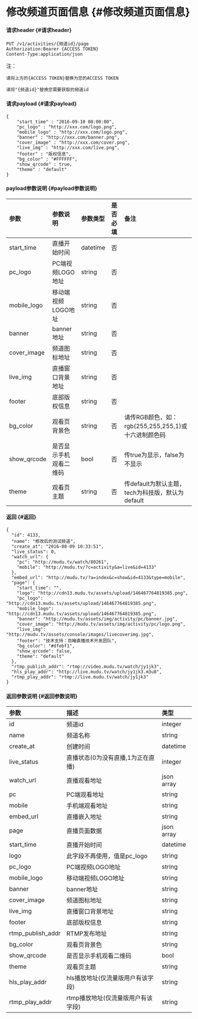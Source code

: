 # 修改频道页面信息 {#修改频道页面信息}

#### 请求header {#请求header}

```
PUT /v1/activities/{频道id}/page
Authorization:Bearer {ACCESS TOKEN}
Content-Type:application/json
```

注：

`请将上方的{ACCESS TOKEN}替换为您的ACCESS TOKEN`

`请将"{频道id}"替换您需要获取的频道id`

#### 请求payload {#请求payload}

```
{
    "start_time" : "2016-09-10 08:00:00",
    "pc_logo" : "http://xxx.com/logo.png",
    "mobile_logo" : "http://xxx.com/logo.png",
    "banner" : "http://xxx.com/banner.png",
    "cover_image" : "http://xxx.com/cover.png",
    "live_img" : "http://xxx.com/live.png",
    "footer" : "版权信息",
    "bg_color" : "#FFFFFF",
    "show_qrcode" : true,
    "theme" : "default"
}
```

#### payload参数说明 {#payload参数说明}

| 参数 | 参数说明 | 参数类型 | 是否必填 | 备注 |
| :--- | :--- | :--- | :--- | :--- |
| start\_time | 直播开始时间 | datetime | 否 |  |
| pc\_logo | PC端视频LOGO地址 | string | 否 |  |
| mobile\_logo | 移动端视频LOGO地址 | string | 否 |  |
| banner | banner地址 | string | 否 |  |
| cover\_image | 频道图标地址 | string | 否 |  |
| live\_img | 直播窗口背景地址 | string | 否 |  |
| footer | 底部版权信息 | string | 否 |  |
| bg\_color | 观看页背景色 | string | 否 | 请传RGB颜色，如：rgb\(255,255,255,1\)或十六进制颜色码 |
| show\_qrcode | 是否显示手机观看二维码 | bool | 否 | 传true为显示，false为不显示 |
| theme | 观看页主题 | string | 否 | 传default为默认主题，tech为科技版，默认为default |

#### 返回 {#返回}

```
{
  "id": 4133,
  "name": "修改后的测试频道",
  "create_at": "2016-08-09 10:33:51",
  "live_status": 0,
  "watch_url": {
    "pc": "http://mudu.tv/watch/80261",
    "mobile": "http://mudu.tv/?c=activity&a=live&id=4133"
  },
  "embed_url": "http://mudu.tv/?a=index&c=show&id=4133&type=mobile",
  "page": {
    "start_time": "",
    "logo": "http://cdn13.mudu.tv/assets/upload/146467764819385.png",
    "pc_logo": "http://cdn13.mudu.tv/assets/upload/146467764819385.png",
    "mobile_logo": "http://cdn13.mudu.tv/assets/upload/146467764819385.png",
    "banner": "http://mudu.tv/assets/img/activity/pc/banner.jpg",
    "cover_image": "http://mudu.tv/assets/img/activity/pc/logo.png",
    "live_img": "http://mudu.tv/assets/console/images/livecoverimg.jpg",
    "footer": "技术支持：目睹直播技术开发团队",
    "bg_color": "#dfebf1",
    "show_qrcode": false,
    "theme": "default"
  },
  "rtmp_publish_addr": "rtmp://video.mudu.tv/watch/jy1jk3",
  "hls_play_addr": "http://live.mudu.tv/watch/jy1jk3.m3u8",
  "rtmp_play_addr": "rtmp://live.mudu.tv/watch/jy1jk3"
}
```

#### 返回参数说明 {#返回参数说明}

| 参数 | 描述 | 类型 |
| :--- | :--- | :--- |
| id | 频道id | integer |
| name | 频道名称 | string |
| create\_at | 创建时间 | datetime |
| live\_status | 直播状态\(0为没有直播,1为正在直播\) | integer |
| watch\_url | 直播观看地址 | json array |
| pc | PC端观看地址 | string |
| mobile | 手机端观看地址 | string |
| embed\_url | 直播嵌入地址 | string |
| page | 直播页面数据 | json array |
| start\_time | 直播开始时间 | datetime |
| logo | 此字段不再使用，值是pc\_logo | string |
| pc\_logo | PC端视频LOGO地址 | string |
| mobile\_logo | 移动端视频LOGO地址 | string |
| banner | banner地址 | string |
| cover\_image | 频道图标地址 | string |
| live\_img | 直播窗口背景地址 | string |
| footer | 底部版权信息 | string |
| rtmp\_publish\_addr | RTMP发布地址 | string |
| bg\_color | 观看页背景色 | string |
| show\_qrcode | 是否显示手机观看二维码 | bool |
| theme | 观看页主题 | string |
| hls\_play\_addr | hls播放地址\(仅流量版用户有该字段\) | string |
| rtmp\_play\_addr | rtmp播放地址\(仅流量版用户有该字段\) | string |



